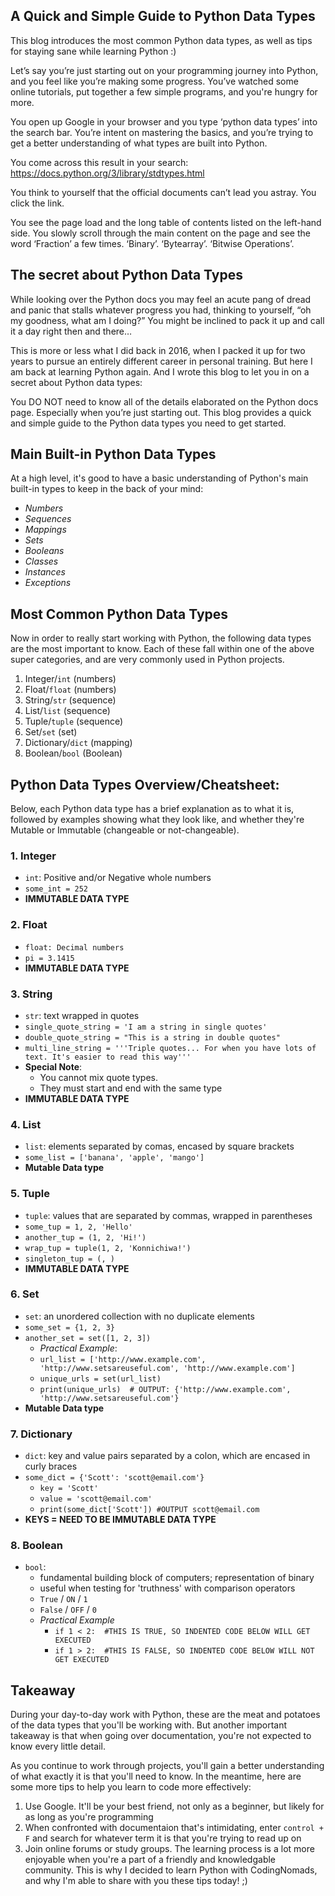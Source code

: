 ## A Quick and Simple Guide to Python Data Types

This blog introduces the most common Python data types, as well as tips for staying sane while learning Python :)

Let’s say you’re just starting out on your programming journey into Python, and you feel like you’re making some progress. You’ve watched some online tutorials, put together a few simple programs, and you're hungry for more. 

You open up Google in your browser and you type ‘python data types’ into the search bar. You’re intent on mastering the basics, and you’re trying to get a better understanding of what types are built into Python. 

You come across this result in your search: https://docs.python.org/3/library/stdtypes.html

You think to yourself that the official documents can’t lead you astray. You click the link. 

You see the page load and the long table of contents listed on the left-hand side. You slowly scroll through the main content on the page and see the word ‘Fraction’ a few times. ‘Binary’. ‘Bytearray’. ‘Bitwise Operations’.

## The secret about Python Data Types

While looking over the Python docs you may feel an acute pang of dread and panic that stalls whatever progress you had, thinking to yourself, “oh my goodness, what am I doing?” You might be inclined to pack it up and call it a day right then and there… 

This is more or less what I did back in 2016, when I packed it up for two years to pursue an entirely different career in personal training. But here I am back at learning Python again. And I wrote this blog to let you in on a secret about Python data types:

You DO NOT need to know all of the details elaborated on the Python docs page. Especially when you’re just starting out. This blog provides a quick and simple guide to the Python data types you need to get started.

## Main Built-in Python Data Types

At a high level, it's good to have a basic understanding of Python's main built-in types to keep in the back of your mind:
-	*Numbers*
-	*Sequences*
-	*Mappings*
-	*Sets*
-	*Booleans*
-	*Classes*
-	*Instances*
-	*Exceptions*

## Most Common Python Data Types

Now in order to really start working with Python, the following data types are the most important to know. Each of these fall within one of the above super categories, and are very commonly used in Python projects.
1.	Integer/`int` (numbers)
2.	Float/`float` (numbers)
3.	String/`str` (sequence)
4.	List/`list` (sequence)
5.	Tuple/`tuple` (sequence)
6.	Set/`set` (set)
7.	Dictionary/`dict` (mapping)
8.	Boolean/`bool` (Boolean)

## Python Data Types Overview/Cheatsheet:

Below, each Python data type has a brief explanation as to what it is, followed by examples showing what they look like, and whether they're Mutable or Immutable (changeable or not-changeable).

### 1. Integer

- ```int```: Positive and/or Negative whole numbers
- ```some_int = 252```
- **IMMUTABLE DATA TYPE**

### 2. Float

- ```float: Decimal numbers ```
- ```pi = 3.1415```
- **IMMUTABLE DATA TYPE**

### 3. String

- ```str```: text wrapped in quotes
- ```single_quote_string = 'I am a string in single quotes'```
- ```double_quote_string = "This is a string in double quotes"```
- ```multi_line_string = '''Triple quotes... For when you have lots of text. It's easier to read this way'''```
- **Special Note**: 
    - You cannot mix quote types.
    - They must start and end with the same type
- **IMMUTABLE DATA TYPE**


### 4. List

- ```list```: elements separated by comas, encased by square brackets
- ```some_list = ['banana', 'apple', 'mango']```
- **Mutable Data type**

### 5. Tuple

- ```tuple```: values that are separated by commas, wrapped in parentheses
- ```some_tup = 1, 2, 'Hello'```
- ```another_tup = (1, 2, 'Hi!')```
- ```wrap_tup = tuple(1, 2, 'Konnichiwa!')```
- ```singleton_tup = (, )```
- **IMMUTABLE DATA TYPE**

### 6. Set

- ```set```: an unordered collection with no duplicate elements
- ```some_set = {1, 2, 3}```
- ```another_set = set([1, 2, 3])```
    - *Practical Example*:
    - ```url_list = ['http://www.example.com', 'http://www.setsareuseful.com', 'http://www.example.com']```
    - ```unique_urls = set(url_list)```
    - ```print(unique_urls)  # OUTPUT: {'http://www.example.com', 'http://www.setsareuseful.com'}```
- **Mutable Data type**

### 7. Dictionary

- ```dict```: key and value pairs separated by a colon, which are encased in curly braces
- ```some_dict = {'Scott': 'scott@email.com'}```
    - ```key = 'Scott'```
    - ```value = 'scott@email.com'```
    - ```print(some_dict['Scott']) #OUTPUT scott@email.com```
- **KEYS = NEED TO BE IMMUTABLE DATA TYPE**

### 8. Boolean

- ```bool```: 
    - fundamental building block of computers; representation of binary
    - useful when testing for 'truthness' with comparison operators
    - `True` / `ON` / `1`
    - `False` / `OFF` / `0`
    - *Practical Example*
        - ```if 1 < 2:  #THIS IS TRUE, SO INDENTED CODE BELOW WILL GET EXECUTED```
        - ```if 1 > 2:  #THIS IS FALSE, SO INDENTED CODE BELOW WILL NOT GET EXECUTED```

## Takeaway
During your day-to-day work with Python, these are the meat and potatoes of the data types that you'll be working with. But another important takeaway is that when going over documentation, you're not expected to know every little detail. 

As you continue to work through projects, you'll gain a better understanding of what exactly it is that you'll need to know. In the meantime, here are some more tips to help you learn to code more effectively:
1. Use Google. It'll be your best friend, not only as a beginner, but likely for as long as you're programming
2. When confronted with documentaion that's intimidating, enter `control + F` and search for whatever term it is that you're trying to read up on
3. Join online forums or study groups. The learning process is a lot more enjoyable when you're a part of a friendly and knowledgable community. This is why I decided to learn Python with CodingNomads, and why I'm able to share with you these tips today! ;)
